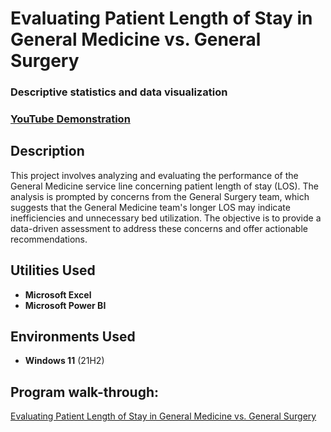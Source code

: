 <h1>Evaluating Patient Length of Stay in General Medicine vs. General Surgery</h1>
<h3>Descriptive statistics and data visualization</h3>


 ### [YouTube Demonstration](https://youtu.be/7eJexJVCqJo)

<h2>Description</h2>
This project involves analyzing and evaluating the performance of the General Medicine service line concerning patient length of stay (LOS). The analysis is prompted by concerns from the General Surgery team, which suggests that the General Medicine team's longer LOS may indicate inefficiencies and unnecessary bed utilization. The objective is to provide a data-driven assessment to address these concerns and offer actionable recommendations.
<br />



<h2>Utilities Used</h2>

- <b>Microsoft Excel</b> 
- <b>Microsoft Power BI</b>


<h2>Environments Used </h2>

- <b>Windows 11</b> (21H2)

<h2>Program walk-through:</h2>

[Evaluating Patient Length of Stay in General Medicine vs. General Surgery](https://docs.google.com/presentation/d/e/2PACX-1vShiCsjDTAdge88uwRS58o_xYmEwKyFasndF-w4Rsehxi_Xtu4Jnhz4K-JiRuVEA6Aa3-cxb1Xbk7XG/pub?start=false&loop=false&delayms=3000)

<!--
 ```diff
- text in red
+ text in green
! text in orange
# text in gray
@@ text in purple (and bold)@@
```
--!>
